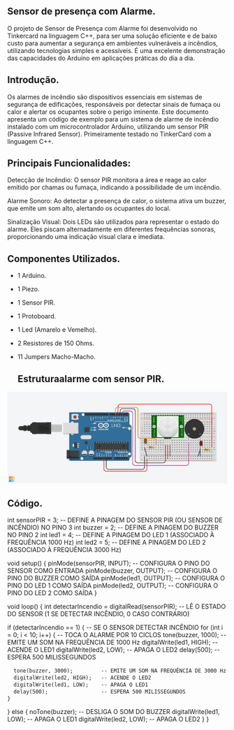 ## Sensor de presença com Alarme.
O projeto de Sensor de Presença com Alarme  foi desenvolvido no Tinkercard na linguagem C++,
para ser uma solução eficiente e de baixo custo para aumentar a segurança em ambientes vulneráveis
a incêndios, utilizando tecnologias simples e acessíveis. 
É uma excelente demonstração das capacidades do Arduino em aplicações práticas do dia a dia.

## Introdução.

Os alarmes de incêndio são dispositivos essenciais em sistemas de segurança de edificações,
responsáveis ​​por detectar sinais de fumaça ou calor e alertar os ocupantes sobre o perigo iminente.
Este documento apresenta um código de exemplo para um sistema de alarme de incêndio instalado com um microcontrolador Arduino,
utilizando um sensor PIR (Passive Infrared Sensor). Primeiramente testado no TinkerCard com a linguagem C++.

## Principais Funcionalidades:


Detecção de Incêndio: O sensor PIR monitora a área e reage ao calor emitido por chamas ou fumaça, indicando a possibilidade de um incêndio.

Alarme Sonoro: Ao detectar a presença de calor, o sistema ativa um buzzer, que emite um som alto, alertando os ocupantes do local.

Sinalização Visual: Dois LEDs são utilizados para representar o estado do alarme. 
Eles piscam alternadamente em diferentes frequências sonoras, proporcionando uma indicação visual clara e imediata.


## Componentes Utilizados.

  - 1 Arduino.
  - 1 Piezo.
  - 1 Sensor PIR.
  - 1 Protoboard.
  - 1 Led (Amarelo e Vemelho).
  - 2 Resistores de 150 Ohms.
  - 11 Jumpers Macho-Macho.

    ## Estruturaalarme com sensor PIR.

![Estrutura_alarme_com_sensor_PIR](alarmesensorpir.png)

 ## Código.

 int sensorPIR = 3;  -- DEFINE A PINAGEM DO SENSOR PIR (OU SENSOR DE INCÊNDIO) NO PINO 3
int buzzer = 2;     -- DEFINE A PINAGEM DO BUZZER NO PINO 2
int led1 = 4;       -- DEFINE A PINAGEM DO LED 1 (ASSOCIADO À FREQUÊNCIA 1000 Hz)
int led2 = 5;       -- DEFINE A PINAGEM DO LED 2 (ASSOCIADO À FREQUÊNCIA 3000 Hz)

void setup() {
  pinMode(sensorPIR, INPUT);   -- CONFIGURA O PINO DO SENSOR COMO ENTRADA
  pinMode(buzzer, OUTPUT);     -- CONFIGURA O PINO DO BUZZER COMO SAÍDA
  pinMode(led1, OUTPUT);       -- CONFIGURA O PINO DO LED 1 COMO SAÍDA
  pinMode(led2, OUTPUT);       -- CONFIGURA O PINO DO LED 2 COMO SAÍDA
}

void loop() {
  int detectarIncendio = digitalRead(sensorPIR);  -- LÊ O ESTADO DO SENSOR (1 SE DETECTAR INCÊNDIO, 0 CASO CONTRÁRIO)

  if (detectarIncendio == 1) {  -- SE O SENSOR DETECTAR INCÊNDIO
    for (int i = 0; i < 10; i++) {  -- TOCA O ALARME POR 10 CICLOS
      tone(buzzer, 1000);         -- EMITE UM SOM NA FREQUÊNCIA DE 1000 Hz
      digitalWrite(led1, HIGH);   -- ACENDE O LED1
      digitalWrite(led2, LOW);    -- APAGA O LED2
      delay(500);                 -- ESPERA 500 MILISSEGUNDOS

      tone(buzzer, 3000);         -- EMITE UM SOM NA FREQUÊNCIA DE 3000 Hz
      digitalWrite(led2, HIGH);   -- ACENDE O LED2
      digitalWrite(led1, LOW);    -- APAGA O LED1
      delay(500);                 -- ESPERA 500 MILISSEGUNDOS
    }
  } else {
    noTone(buzzer);               -- DESLIGA O SOM DO BUZZER
    digitalWrite(led1, LOW);      -- APAGA O LED1
    digitalWrite(led2, LOW);      -- APAGA O LED2
  }
}

